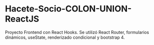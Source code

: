# Hacete-Socio-COLON-UNION-ReactJS
Proyecto Frontend con React Hooks. Se utilizó React Router,  formularios dinámicos, useState, renderizado condicional y bootstrap 4.
